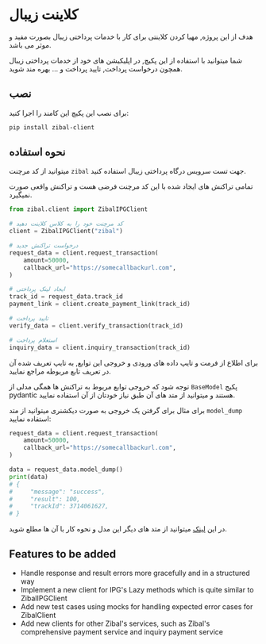 
# کلاینت زیبال

هدف از این پروژه, مهیا کردن کلاینتی برای کار با 
خدمات پرداختی زیبال بصورت مفید و موثر می باشد. 

شما میتوانید با استفاده از این پکیچ, در اپلیکیشن های خود از خدمات  پرداختی زیبال همچون درخواست پرداخت, تایید پرداخت و ...  بهره مند شوید.

## نصب

برای نصب این پکیچ این کامند را اجرا کنید:

```bash
pip install zibal-client
```
    
## نحوه استفاده



میتوانید از کد مرچنت `zibal` جهت تست سرویس درگاه پرداختی زیبال استفاده کنید.

تمامی تراکنش های ایجاد شده با این کد مرچنت فرضی هست و تراکنش واقعی صورت نمیگیرد.


```python
from zibal.client import ZibalIPGClient

# کد مرچنت خود را به کلاس کلاینت دهید
client = ZibalIPGClient("zibal")

# درخواست تراکنش جدید
request_data = client.request_transaction(
    amount=50000,
    callback_url="https://somecallbackurl.com",
)

# ایجاد لینک پرداختی
track_id = request_data.track_id
payment_link = client.create_payment_link(track_id)

# تایید پرداخت
verify_data = client.verify_transaction(track_id)

# استعلام پرداخت
inquiry_data = client.inquiry_transaction(track_id)
```

برای اطلاع از فرمت و تایپ داده های ورودی و خروجی این توابع, به تایپ تعریف شده آن در تعریف تابع مربوطه مراجع نمایید.

توجه شود که خروجی توابع مربوط به تراکنش ها همگی مدلی از `BaseModel` پکیج pydantic هستند و میتوانید از متد های آن طبق نیاز خودتان از آن استفاده نمایید.

برای مثال برای گرفتن یک خروجی به صورت دیکشنری میتوانید از متد `model_dump` استفاده نمایید:

```python
request_data = client.request_transaction(
    amount=50000,
    callback_url="https://somecallbackurl.com",
)

data = request_data.model_dump()
print(data)
# {
#     "message": "success",
#     "result": 100,
#     "trackId": 3714061627,
# }

```

در این [لینک](https://docs.pydantic.dev/latest/api/base_model/) میتوانید از متد های دیگر این مدل و نحوه کار با آن ها مطلع شوید. 
## Features to be added

- Handle response and result errors more gracefully and in a structured way
- Implement a new client for IPG's Lazy methods which is quite similar to ZibalIPGClient
- Add new test cases using mocks for handling expected error cases for ZibalClient
- Add new clients for other Zibal's services, such as Zibal's comprehensive payment service and inquiry payment service
